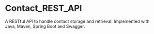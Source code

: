 # Contact_REST_API
A RESTful API to handle contact storage and retrieval. 
Implemented with Java, Maven, Spring Boot and Swagger. 
